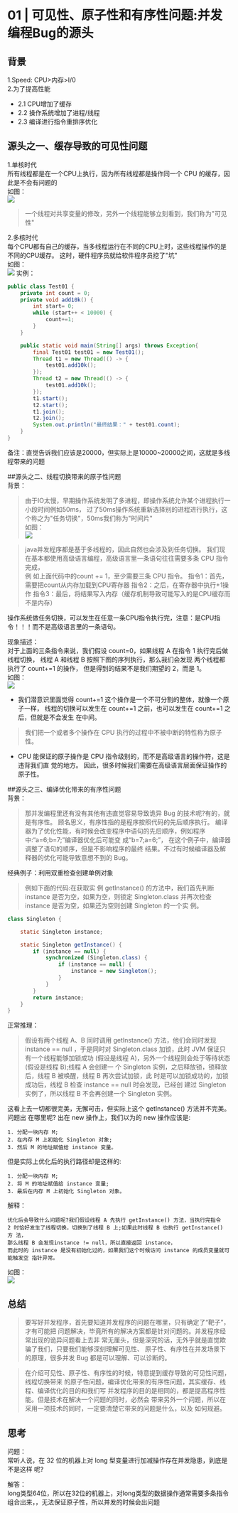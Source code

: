 # 01 | 可见性、原子性和有序性问题:并发编程Bug的源头

## 背景
1.Speed: CPU>内存>I/0     
2.为了提高性能        
- 2.1 CPU增加了缓存
- 2.2 操作系统增加了进程/线程
- 2.3 编译进行指令重排序优化

## 源头之一、缓存导致的可见性问题
1.单核时代      
所有线程都是在一个CPU上执行，因为所有线程都是操作同一个 CPU 的缓存，因此是不会有问题的      
如图：     
![](1单核模型.jpg)
> 一个线程对共享变量的修改，另外一个线程能够立刻看到，我们称为"可见性"

2.多核时代      
每个CPU都有自己的缓存，当多线程运行在不同的CPU上时，这些线程操作的是不同的CPU缓存。
这时，硬件程序员就给软件程序员挖了"坑"        
如图：     
![](2多核模型.png)
实例：     
```java
public class Test01 {
    private int count = 0;
    private void add10k() {
        int start= 0;
        while (start++ < 10000) {
            count+=1;
        }
    }

    public static void main(String[] args) throws Exception{
        final Test01 test01 = new Test01();
        Thread t1 = new Thread(() -> {
            test01.add10k();
        });
        Thread t2 = new Thread(() -> {
            test01.add10k();
        });
        t1.start();
        t2.start();
        t1.join();
        t2.join();
        System.out.println("最终结果：" + test01.count);
    }
}
```
备注：直觉告诉我们应该是20000，但实际上是10000~20000之间，这就是多线程带来的问题

##源头之二、线程切换带来的原子性问题     
背景：     
> 由于IO太慢，早期操作系统发明了多进程，即操作系统允许某个进程执行一小段时间例如50ms，
过了50ms操作系统重新选择别的进程进行执行，这个称之为"任务切换"，50ms我们称为"时间片"        
如图：     
![](03-线程切换.png)

>java并发程序都是基于多线程的，因此自然也会涉及到任务切换。
我们现在基本都使用高级语言编程，高级语言里一条语句往往需要多条 CPU 指令完成，       
例 如上面代码中的count += 1，至少需要三条 CPU 指令。
指令1：首先，需要把count从内存加载到CPU寄存器
指令2：之后，在寄存器中执行+1操作
指令3：最后，将结果写入内存（缓存机制导致可能写入的是CPU缓存而不是内存）

操作系统做任务切换，可以发生在任意一条CPU指令执行完，注意：是CPU指令！！！而不是高级语言里的一条语句。  
    
现象描述：        
对于上面的三条指令来说，我们假设 count=0，如果线程 A 在指令 1 执行完后做线程切换，
线程 A 和线程 B 按照下图的序列执行，那么我们会发现 两个线程都执行了 count+=1 的操作，
但是得到的结果不是我们期望的 2，而是 1。      
如图：     
![](04-非原子操作.png)
- 我们潜意识里面觉得 count+=1 这个操作是一个不可分割的整体，就像一个原子一样，
线程的切换可以发生在 count+=1 之前，也可以发生在 count+=1 之后，但就是不会发生 在中间。
> 我们把一个或者多个操作在 CPU 执行的过程中不被中断的特性称为原子性。
- CPU 能保证的原子操作是 CPU 指令级别的，而不是高级语言的操作符，这是违背我们直 觉的地方。
因此，很多时候我们需要在高级语言层面保证操作的原子性。

##源头之三、编译优化带来的有序性问题     
背景：     
>那并发编程里还有没有其他有违直觉容易导致诡异 Bug 的技术呢?有的，就是有序性。
顾名思义，有序性指的是程序按照代码的先后顺序执行。
编译器为了优化性能，有时候会改变程序中语句的先后顺序，例如程序中:“a=6;b=7;”编译器优化后可能变 成“b=7;a=6;”，
在这个例子中，编译器调整了语句的顺序，但是不影响程序的最终 结果。不过有时候编译器及解释器的优化可能导致意想不到的 Bug。

经典例子：利用双重检查创建单例对象       
> 例如下面的代码:在获取实 例 getInstance() 的方法中，我们首先判断 instance 是否为空，如果为空，则锁定 Singleton.class 并再次检查 instance 是否为空，如果还为空则创建 Singleton 的一个实 例。
```java
class Singleton {

    static Singleton instance;

    static Singleton getInstance() {
        if (instance == null) {
            synchronized (Singleton.class) {
                if (instance == null) {
                    instance = new Singleton();
                }
            }
        }
        return instance;
    }
}
```
正常推理：      
>假设有两个线程 A、B 同时调用 getInstance() 方法，他们会同时发现 instance == null ，于是同时对 Singleton.class 加锁，此时 JVM 保证只有一个线程能够加锁成功
 (假设是线程 A)，另外一个线程则会处于等待状态(假设是线程 B);线程 A 会创建一 个 Singleton 实例，之后释放锁，锁释放后，线程 B 被唤醒，线程 B 再次尝试加锁，此 时是可以加锁成功的，加锁成功后，线程 B 检查 instance == null 时会发现，已经创 建过 Singleton 实例了，所以线程 B 不会再创建一个 Singleton 实例。

这看上去一切都很完美，无懈可击，但实际上这个 getInstance() 方法并不完美。问题出 在哪里呢?
出在 new 操作上，我们以为的 new 操作应该是:
```text
1. 分配一块内存 M;
2. 在内存 M 上初始化 Singleton 对象; 
3. 然后 M 的地址赋值给 instance 变量。
```
但是实际上优化后的执行路径却是这样的:
```text
1. 分配一块内存 M;
2. 将 M 的地址赋值给 instance 变量;
3. 最后在内存 M 上初始化 Singleton 对象。
```
解释： 
```text
优化后会导致什么问题呢?我们假设线程 A 先执行 getInstance() 方法，当执行完指令 
2 时恰好发生了线程切换，切换到了线程 B 上;如果此时线程 B 也执行 getInstance() 方 法，
那么线程 B 会发现instance != null，所以直接返回 instance，
而此时的 instance 是没有初始化过的，如果我们这个时候访问 instance 的成员变量就可能触发空 指针异常。
```
如图：     
![](05-双重检锁单例.png)      

## 总结
> 要写好并发程序，首先要知道并发程序的问题在哪里，只有确定了“靶子”，才有可能把 问题解决，毕竟所有的解决方案都是针对问题的。并发程序经常出现的诡异问题看上去非 常无厘头，但是深究的话，无外乎就是直觉欺骗了我们，只要我们能够深刻理解可见性、 原子性、有序性在并发场景下的原理，很多并发 Bug 都是可以理解、可以诊断的。

>在介绍可见性、原子性、有序性的时候，特意提到缓存导致的可见性问题，线程切换带来 的原子性问题，编译优化带来的有序性问题，其实缓存、线程、编译优化的目的和我们写 并发程序的目的是相同的，都是提高程序性能。但是技术在解决一个问题的同时，必然会 带来另外一个问题，所以在采用一项技术的同时，一定要清楚它带来的问题是什么，以及 如何规避。


## 思考
问题：     
常听人说，在 32 位的机器上对 long 型变量进行加减操作存在并发隐患，到底是不是这样 呢?

解答：     
long类型64位，所以在32位的机器上，对long类型的数据操作通常需要多条指令组合出来，，无法保证原子性，所以并发的时候会出问题
